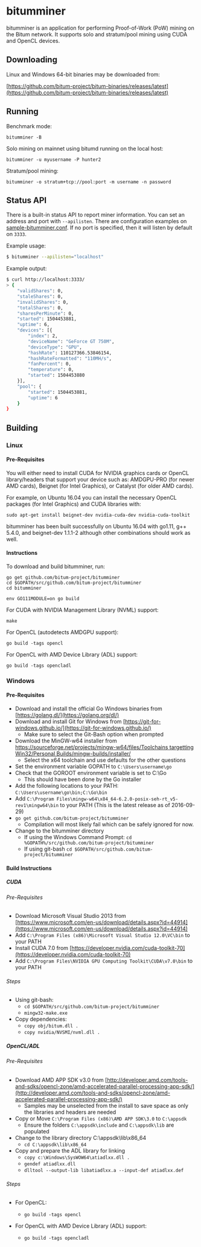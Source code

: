 # bitumminer

bitumminer is an application for performing Proof-of-Work (PoW) mining on the
Bitum network.  It supports solo and stratum/pool mining using CUDA and
OpenCL devices.

## Downloading

Linux and Windows 64-bit binaries may be downloaded from:

[https://github.com/bitum-project/bitum-binaries/releases/latest](https://github.com/bitum-project/bitum-binaries/releases/latest)

## Running

Benchmark mode:

```
bitumminer -B
```

Solo mining on mainnet using bitumd running on the local host:

```
bitumminer -u myusername -P hunter2
```

Stratum/pool mining:

```
bitumminer -o stratum+tcp://pool:port -m username -n password
```

## Status API

There is a built-in status API to report miner information. You can set an
address and port with `--apilisten`. There are configuration examples on
[sample-bitumminer.conf](sample-bitumminer.conf). If no port is specified, then it
will listen by default on `3333`.

Example usage:

```sh
$ bitumminer --apilisten="localhost"
```

Example output:

```sh
$ curl http://localhost:3333/
> {
    "validShares": 0,
    "staleShares": 0,
    "invalidShares": 0,
    "totalShares": 0,
    "sharesPerMinute": 0,
    "started": 1504453881,
    "uptime": 6,
    "devices": [{
        "index": 2,
        "deviceName": "GeForce GT 750M",
        "deviceType": "GPU",
        "hashRate": 110127366.53846154,
        "hashRateFormatted": "110MH/s",
        "fanPercent": 0,
        "temperature": 0,
        "started": 1504453880
    }],
    "pool": {
        "started": 1504453881,
        "uptime": 6
    }
}
```

## Building

### Linux

#### Pre-Requisites

You will either need to install CUDA for NVIDIA graphics cards or OpenCL
library/headers that support your device such as: AMDGPU-PRO (for newer AMD
cards), Beignet (for Intel Graphics), or Catalyst (for older AMD cards).

For example, on Ubuntu 16.04 you can install the necessary OpenCL packages (for
Intel Graphics) and CUDA libraries with:

```
sudo apt-get install beignet-dev nvidia-cuda-dev nvidia-cuda-toolkit
```

bitumminer has been built successfully on Ubuntu 16.04 with go1.11,
g++ 5.4.0, and beignet-dev 1.1.1-2 although other combinations should work as
well.

#### Instructions

To download and build bitumminer, run:

```
go get github.com/bitum-project/bitumminer
cd $GOPATH/src/github.com/bitum-project/bitumminer
cd bitumminer

env GO111MODULE=on go build
```

For CUDA with NVIDIA Management Library (NVML) support:
```
make
```

For OpenCL (autodetects AMDGPU support):
```
go build -tags opencl
```

For OpenCL with AMD Device Library (ADL) support:
```
go build -tags opencladl
```

### Windows

#### Pre-Requisites

- Download and install the official Go Windows binaries from [https://golang.dl/](https://golang.org/dl/)
- Download and install Git for Windows from [https://git-for-windows.github.io/](https://git-for-windows.github.io/)
  * Make sure to select the Git-Bash option when prompted
- Download the MinGW-w64 installer from [https://sourceforge.net/projects/mingw-w64/files/Toolchains targetting Win32/Personal Builds/mingw-builds/installer/](https://sourceforge.net/projects/mingw-w64/files/Toolchains%20targetting%20Win32/Personal%20Builds/mingw-builds/installer/)
  * Select the x64 toolchain and use defaults for the other questions
- Set the environment variable GOPATH to `C:\Users\username\go`
- Check that the GOROOT environment variable is set to C:\Go
  * This should have been done by the Go installer
- Add the following locations to your PATH: `C:\Users\username\go\bin;C:\Go\bin`
- Add `C:\Program Files\mingw-w64\x84_64-6.2.0-posix-seh-rt_v5-rev1\mingw64\bin` to your PATH (This is the latest release as of 2016-09-29)
- `go get github.com/bitum-project/bitumminer`
  * Compilation will most likely fail which can be safely ignored for now.
- Change to the bitumminer directory
  * If using the Windows Command Prompt:
  ```cd %GOPATH%/src/github.com/bitum-project/bitumminer```
  * If using git-bash
  ```cd $GOPATH/src/github.com/bitum-project/bitumminer```

#### Build Instructions

##### CUDA

###### Pre-Requisites

- Download Microsoft Visual Studio 2013 from [https://www.microsoft.com/en-us/download/details.aspx?id=44914](https://www.microsoft.com/en-us/download/details.aspx?id=44914)
- Add `C:\Program Files (x86)\Microsoft Visual Studio 12.0\VC\bin` to your PATH
- Install CUDA 7.0 from [https://developer.nvidia.com/cuda-toolkit-70](https://developer.nvidia.com/cuda-toolkit-70)
- Add `C:\Program Files\NVIDIA GPU Computing Toolkit\CUDA\v7.0\bin` to your PATH

###### Steps
- Using git-bash:
  * ```cd $GOPATH/src/github.com/bitum-project/bitumminer```
  * ```mingw32-make.exe```
- Copy dependencies:
  * ```copy obj/bitum.dll .```
  * ```copy nvidia/NVSMI/nvml.dll .```

##### OpenCL/ADL

###### Pre-Requisites

- Download AMD APP SDK v3.0 from [http://developer.amd.com/tools-and-sdks/opencl-zone/amd-accelerated-parallel-processing-app-sdk/](http://developer.amd.com/tools-and-sdks/opencl-zone/amd-accelerated-parallel-processing-app-sdk/)
  * Samples may be unselected from the install to save space as only the libraries and headers are needed
- Copy or Move `C:\Program Files (x86)\AMD APP SDK\3.0` to `C:\appsdk`
  * Ensure the folders `C:\appsdk\include` and `C:\appsdk\lib` are populated
- Change to the library directory C:\appsdk\lib\x86_64
  * ```cd C:\appsdk\lib\x86_64```
- Copy and prepare the ADL library for linking
  * ```copy c:\Windows\SysWOW64\atiadlxx.dll .```
  * ```gendef atiadlxx.dll```
  * ```dlltool --output-lib libatiadlxx.a --input-def atiadlxx.def```

###### Steps

- For OpenCL:
  * ```go build -tags opencl```

- For OpenCL with AMD Device Library (ADL) support:
  * ```go build -tags opencladl```
